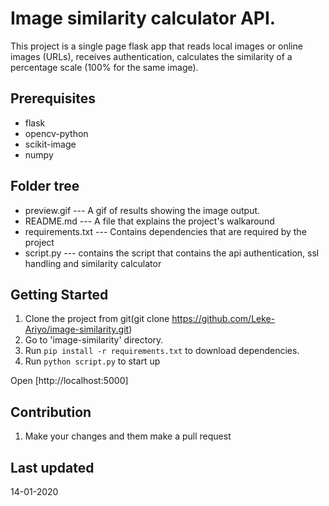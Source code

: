 # Image similarity calculator API.

This project is a single page flask app that reads local images or online images (URLs), receives authentication, calculates the similarity of a percentage scale (100% for the same image).

## Prerequisites
* flask
* opencv-python
* scikit-image
* numpy 


## Folder tree

- preview.gif --- A gif of results showing the image output.
- README.md --- A file that explains the project's walkaround
- requirements.txt --- Contains dependencies that are required by the project
- script.py --- contains the script that contains the api authentication, ssl handling and  similarity calculator 


## Getting Started

1. Clone the project from git(git clone https://github.com/Leke-Ariyo/image-similarity.git)
2. Go to 'image-similarity' directory.
3. Run `pip install -r requirements.txt` to download dependencies.
4. Run `python script.py` to start up


Open [http://localhost:5000]



## Contribution

1. Make your changes and them make a pull request

## Last updated

14-01-2020


